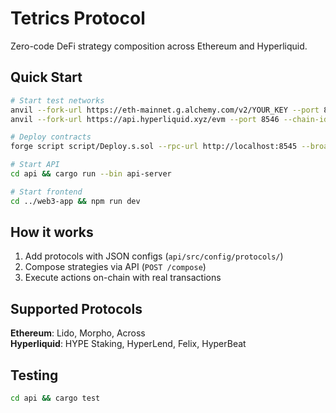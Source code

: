# Tetrics Protocol

Zero-code DeFi strategy composition across Ethereum and Hyperliquid.

## Quick Start

```bash
# Start test networks
anvil --fork-url https://eth-mainnet.g.alchemy.com/v2/YOUR_KEY --port 8545 --chain-id 31337
anvil --fork-url https://api.hyperliquid.xyz/evm --port 8546 --chain-id 31338

# Deploy contracts
forge script script/Deploy.s.sol --rpc-url http://localhost:8545 --broadcast

# Start API
cd api && cargo run --bin api-server

# Start frontend  
cd ../web3-app && npm run dev
```

## How it works

1. Add protocols with JSON configs (`api/src/config/protocols/`)
2. Compose strategies via API (`POST /compose`)
3. Execute actions on-chain with real transactions

## Supported Protocols

**Ethereum**: Lido, Morpho, Across  
**Hyperliquid**: HYPE Staking, HyperLend, Felix, HyperBeat

## Testing

```bash
cd api && cargo test
```
